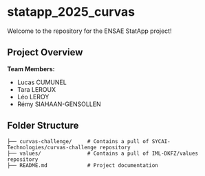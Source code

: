 # statapp_2025_curvas

Welcome to the repository for the ENSAE StatApp project!

## Project Overview

**Team Members:**
- Lucas CUMUNEL
- Tara LEROUX
- Léo LEROY
- Rémy SIAHAAN-GENSOLLEN

## Folder Structure

```
├── curvas-challenge/     # Contains a pull of SYCAI-Technologies/curvas-challenge repository
├── values/               # Contains a pull of IML-DKFZ/values repository
├── README.md             # Project documentation
```
